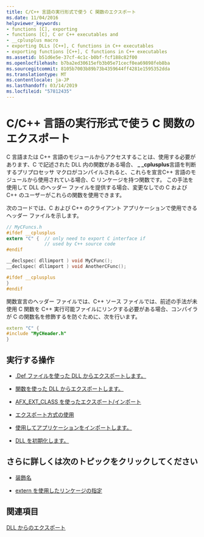 ```yaml
---
title: C/C++ 言語の実行形式で使う C 関数のエクスポート
ms.date: 11/04/2016
helpviewer_keywords:
- functions [C], exporting
- functions [C], C or C++ executables and
- __cplusplus macro
- exporting DLLs [C++], C functions in C++ executables
- exporting functions [C++], C functions in C++ executables
ms.assetid: b51d6e5e-37cf-4c1c-b0bf-fcf188c82f00
ms.openlocfilehash: b7ba2ed30615efb3b05e71cecf0ea69898feb8ba
ms.sourcegitcommit: 8105b7003b89b73b4359644ff4281e1595352dda
ms.translationtype: MT
ms.contentlocale: ja-JP
ms.lasthandoff: 03/14/2019
ms.locfileid: "57812435"
---
```

# <a name="exporting-c-functions-for-use-in-c-or-c-language-executables"></a>C/C++ 言語の実行形式で使う C 関数のエクスポート

C 言語または C++ 言語のモジュールからアクセスすることは、使用する必要があります、C で記述された DLL 内の関数がある場合、 **_ _cplusplus**言語を判断するプリプロセッサ マクロがコンパイルされると、これらを宣言C++ 言語のモジュールから使用されている場合、C リンケージを持つ関数です。 この手法を使用して DLL のヘッダー ファイルを提供する場合、変更なしでの C および C++ のユーザーがこれらの関数を使用できます。

次のコードでは、C および C++ のクライアント アプリケーションで使用できるヘッダー ファイルを示します。

```h
// MyCFuncs.h
#ifdef __cplusplus
extern "C" {  // only need to export C interface if
              // used by C++ source code
#endif

__declspec( dllimport ) void MyCFunc();
__declspec( dllimport ) void AnotherCFunc();

#ifdef __cplusplus
}
#endif
```

関数宣言のヘッダー ファイルでは、C++ ソース ファイルでは、前述の手法が未使用 C 関数を C++ 実行可能ファイルにリンクする必要がある場合、コンパイラが C の関数名を修飾するを防ぐために、次を行います。

```cpp
extern "C" {
#include "MyCHeader.h"
}
```

## <a name="what-do-you-want-to-do"></a>実行する操作

- [.Def ファイルを使った DLL からエクスポートします。](exporting-from-a-dll-using-def-files.md)

- [関数を使った DLL からエクスポートします。](exporting-from-a-dll-using-declspec-dllexport.md)

- [AFX_EXT_CLASS を使ったエクスポート/インポート](exporting-and-importing-using-afx-ext-class.md)

- [エクスポート方式の使用](determining-which-exporting-method-to-use.md)

- [使用してアプリケーションをインポートします。](importing-into-an-application-using-declspec-dllimport.md)

- [DLL を初期化します。](run-time-library-behavior.md#initializing-a-dll)

## <a name="what-do-you-want-to-know-more-about"></a>さらに詳しくは次のトピックをクリックしてください

- [装飾名](reference/decorated-names.md)

- [extern を使用したリンケージの指定](../cpp/using-extern-to-specify-linkage.md)

## <a name="see-also"></a>関連項目

[DLL からのエクスポート](exporting-from-a-dll.md)

